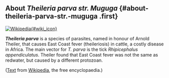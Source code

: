 About *Theileria parva str. Muguga* {#about-theileria-parva-str.-muguga .first}
-----------------------------------

[![Wikipedia](/img/wikipedia_logo_v2_en.png){#wiki_icon}](http://en.wikipedia.org/wiki/Theileria_parva)

***Theileria parva*** is a species of parasites, named in honour of
Arnold Theiler, that causes East Coast fever (theileriosis) in cattle, a
costly disease in Africa. The main vector for *T. parva* is the tick
*Rhipicephalus appendiculatus*. Theiler found that East Coast fever was
not the same as redwater, but caused by a different protozoan.

([Text](http://en.wikipedia.org/wiki/Theileria_parva) from
[Wikipedia](http://en.wikipedia.org/), the free encyclopaedia.)

